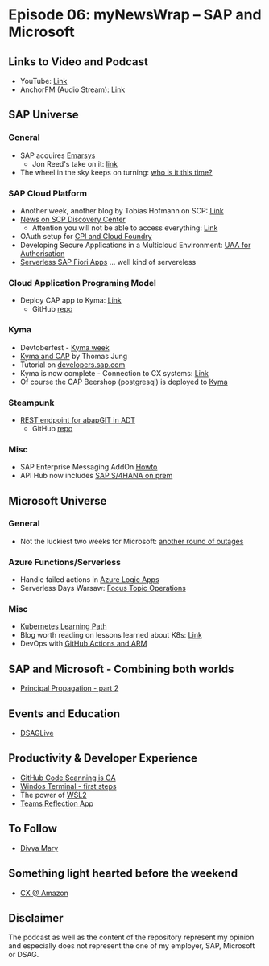 # Episode 06: myNewsWrap – SAP and Microsoft 

## Links to Video and Podcast
* YouTube: [Link]() 
* AnchorFM (Audio Stream): [Link]() 

## SAP Universe

### General
* SAP acquires [Emarsys](https://news.sap.com/2020/10/sap-to-acquire-emarsys/)
    * Jon Reed's take on it: [link](https://diginomica.com/sap-doubles-down-cx-why-sap-acquired-emarsys-and-issues-track-sap-cx-live)
* The wheel in the sky keeps on turning: [who is it this time?](https://news.sap.com/2020/10/john-wookey-rejoins-sap-lead-intelligent-spend-business-network/) 

### SAP Cloud Platform
* Another week, another blog by Tobias Hofmann on SCP: [Link](https://www.itsfullofstars.de/2020/10/core-values-of-scp-services/)
* [News on SCP Discovery Center](https://blogs.sap.com/2020/10/01/whats-new-in-sap-cloud-platform-discovery-center/)
    * Attention you will not be able to access everything: [Link](https://twitter.com/ceedee666/status/1311670538079698946?s=21)
* OAuth setup for [CPI and Cloud Foundry](https://blogs.sap.com/2020/10/01/oauth-setup-for-cloud-integration-in-cloud-foundry-environment/)
* Developing Secure Applications in a Multicloud Environment: [UAA for Authorisation](https://blogs.sap.com/2020/10/05/developing-secure-applications-in-a-multicloud-environment-uaa-for-authorisation/)
* [Serverless SAP Fiori Apps](https://blogs.sap.com/2020/10/02/serverless-sap-fiori-apps-in-sap-cloud-platform/) ... well kind of servereless

### Cloud Application Programing Model
* Deploy CAP app to Kyma: [Link](https://blogs.sap.com/2020/10/02/run-and-deploy-a-cap-business-application-on-the-kyma-runtime/)
    * GitHub [repo](https://sap-samples.github.io/cloud-cap-risk-management/Kyma/)

### Kyma
* Devtoberfest - [Kyma week](https://www.youtube.com/watch?v=4tWH3Jl9Pss&list=PL6RpkC85SLQC33__v6BFLDcV32uy5D3Rz)
* [Kyma and CAP](https://youtu.be/kwKr4JbscvY) by Thomas Jung
* Tutorial on [developers.sap.com](https://developers.sap.com/group.cp-kyma-get-started.html)
* Kyma is now complete - Connection to CX systems: [Link](https://blogs.sap.com/2020/10/09/kyma-runtime-available-in-trial-and-now-we-are-complete/)
* Of course the CAP Beershop (postgresql) is deployed to [Kyma](https://github.com/gregorwolf/pg-beershop#deploy-to-kyma)

### Steampunk
* [REST endpoint for abapGIT in ADT](https://blogs.sap.com/2020/10/07/inside-steampunk-vital-parts-of-steampunks-abapgit/)
    * GitHub [repo](https://github.com/SAP/project-odense)

### Misc
* SAP Enterprise Messaging AddOn [Howto](https://blogs.sap.com/2020/10/08/sap-enterprise-messaging-for-sap-erp-howto-guide-part-2-first-use-case/)
* API Hub now includes [SAP S/4HANA on prem](https://blogs.sap.com/2020/10/07/announcement-publication-of-sap-s-4hana-apis-on-api-business-hub/)

## Microsoft Universe

### General
* Not the luckiest two weeks for Microsoft: [another round of outages](https://www.zdnet.com/google-amp/article/microsoft-cloud-services-outages-continue-into-week-two/)

### Azure Functions/Serverless
* Handle failed actions in [Azure Logic Apps](https://blog.atwork.at/post/Handle-failed-actions-in-Azure-Logic-Apps)
* Serverless Days Warsaw: [Focus Topic Operations](https://www.youtube.com/watch?v=sMo7sOKVN1Q&list=PLp4wchugWzHu2QIo2hQh4wfYqIGgYYFcb)

### Misc
* [Kubernetes Learning Path](https://azure.microsoft.com/en-us/resources/kubernetes-learning-path/)
* Blog worth reading on lessons learned about K8s: [Link](https://blogs.sap.com/2020/10/05/kubernetes-to-the-limit-10-things-we-learned-in-our-sap-business-application-studio-journey/)
* DevOps with [GitHub Actions and ARM](https://twitter.com/thedevopslab/status/1311726618709164032?s=21)


## SAP and Microsoft - Combining both worlds
* [Principal Propagation - part 2](https://blogs.sap.com/2020/10/01/principal-propagation-in-a-multi-cloud-solution-between-microsoft-azure-and-sap-cloud-platform-scp-part-ii)

## Events and Education
* [DSAGLive](https://dsaglive.plazz.net/)

## Productivity & Developer Experience
* [GitHub Code Scanning is GA](https://github.blog/2020-09-30-code-scanning-is-now-available/)
* [Windos Terminal - first steps](https://www.hanselman.com/blog/HowToUseOpenResizeAndSplitPanesInTheWindowsTerminal.aspx)
* The power of [WSL2](https://blogs.sap.com/2020/09/30/installing-sap-hana-express-edition-into-wsl2-windows-subsystem-for-linux/)
* [Teams Reflection App](https://github.com/OfficeDev/Microsoft-Teams-App-Reflect)

## To Follow
* [Divya Mary](https://people.sap.com/divya.mary)

## Something light hearted before the weekend
* [CX @ Amazon](https://twitter.com/tobiashofmann/status/1312411761073623041?s=21)

## Disclaimer
The podcast as well as the content of the repository represent my opinion and especially does not represent the one of my employer, SAP, Microsoft or DSAG. 